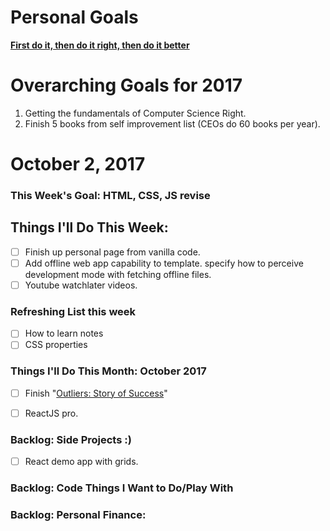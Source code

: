 Personal Goals
==============
**[First do it, then do it right, then do it better](https://medium.com/@addyosmani/totally-get-your-frustration-ea11adf237e3)**

# Overarching Goals for 2017
1. Getting the fundamentals of Computer Science Right.
2. Finish 5 books from self improvement list (CEOs do 60 books per year).

# October 2, 2017

### This Week's Goal: HTML, CSS, JS revise

## Things I'll Do This Week:
- [ ] Finish up personal page from vanilla code. 
- [ ] Add offline web app capability to template. specify how to perceive development mode with fetching offline files.
- [ ] Youtube watchlater videos.
### Refreshing List this week
- [ ] How to learn notes
- [ ] CSS properties
### Things I'll Do This Month: October 2017
- [ ] Finish "[Outliers: Story of Success](https://www.goodreads.com/book/show/3228917-outliers)"
- [ ] ReactJS pro.


### Backlog: Side Projects :)
- [ ] React demo app with grids.

### Backlog: Code Things I Want to Do/Play With

### Backlog: Personal Finance:
